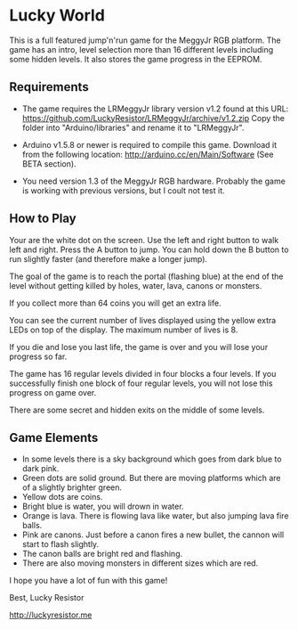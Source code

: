 Lucky World
===========

This is a full featured jump'n'run game for the MeggyJr RGB platform. The game has an intro, level selection more than 16 different levels including some hidden levels. It also stores the game progress in the EEPROM.

Requirements
------------

- The game requires the LRMeggyJr library version v1.2 found at this URL:
  https://github.com/LuckyResistor/LRMeggyJr/archive/v1.2.zip
  Copy the folder into "Arduino/libraries" and rename it to "LRMeggyJr".
  
- Arduino v1.5.8 or newer is required to compile this game. Download it from the following location: http://arduino.cc/en/Main/Software (See BETA section).

- You need version 1.3 of the MeggyJr RGB hardware. Probably the game is working with previous versions, but I coult not test it.

How to Play
-----------

Your are the white dot on the screen. Use the left and right button to walk left and right. Press the A button to jump. You can hold down the B button to run slightly faster (and therefore make a longer jump).

The goal of the game is to reach the portal (flashing blue) at the end of the level without getting killed by holes, water, lava, canons or monsters.

If you collect more than 64 coins you will get an extra life.

You can see the current number of lives displayed using the yellow extra LEDs on top of the display. The maximum number of lives is 8.

If you die and lose you last life, the game is over and you will lose your progress so far.

The game has 16 regular levels divided in four blocks a four levels. If you successfully finish one block of four regular levels, you will not lose this progress on game over. 

There are some secret and hidden exits on the middle of some levels.

Game Elements
-------------

- In some levels there is a sky background which goes from dark blue to dark pink.
- Green dots are solid ground. But there are moving platforms which are of a slightly brighter green.
- Yellow dots are coins.
- Bright blue is water, you will drown in water.
- Orange is lava. There is flowing lava like water, but also jumping lava fire balls.
- Pink are canons. Just before a canon fires a new bullet, the cannon will start to flash slightly.
- The canon balls are bright red and flashing.
- There are also moving monsters in different sizes which are red.


I hope you have a lot of fun with this game!

Best,
Lucky Resistor


http://luckyresistor.me

